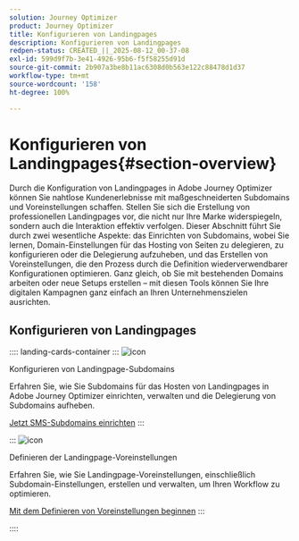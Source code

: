 ```yaml
---
solution: Journey Optimizer
product: Journey Optimizer
title: Konfigurieren von Landingpages
description: Konfigurieren von Landingpages
redpen-status: CREATED_||_2025-08-12_00-37-08
exl-id: 599d9f7b-3e41-4926-95b6-f5f58255d91d
source-git-commit: 2b907a3be8b11ac6308d0b563e122c88478d1d37
workflow-type: tm+mt
source-wordcount: '158'
ht-degree: 100%

---
```


# Konfigurieren von Landingpages{#section-overview}

Durch die Konfiguration von Landingpages in Adobe Journey Optimizer können Sie nahtlose Kundenerlebnisse mit maßgeschneiderten Subdomains und Voreinstellungen schaffen. Stellen Sie sich die Erstellung von professionellen Landingpages vor, die nicht nur Ihre Marke widerspiegeln, sondern auch die Interaktion effektiv verfolgen. Dieser Abschnitt führt Sie durch zwei wesentliche Aspekte: das Einrichten von Subdomains, wobei Sie lernen, Domain-Einstellungen für das Hosting von Seiten zu delegieren, zu konfigurieren oder die Delegierung aufzuheben, und das Erstellen von Voreinstellungen, die den Prozess durch die Definition wiederverwendbarer Konfigurationen optimieren. Ganz gleich, ob Sie mit bestehenden Domains arbeiten oder neue Setups erstellen – mit diesen Tools können Sie Ihre digitalen Kampagnen ganz einfach an Ihren Unternehmenszielen ausrichten.

## Konfigurieren von Landingpages

:::: landing-cards-container
:::
![icon](https://cdn.experienceleague.adobe.com/icons/gear.svg?lang=de)

Konfigurieren von Landingpage-Subdomains

Erfahren Sie, wie Sie Subdomains für das Hosten von Landingpages in Adobe Journey Optimizer einrichten, verwalten und die Delegierung von Subdomains aufheben.

[Jetzt SMS-Subdomains einrichten](../using/landing-pages/lp-subdomains.md)
:::

:::
![icon](https://cdn.experienceleague.adobe.com/icons/list-check.svg?lang=de)

Definieren der Landingpage-Voreinstellungen

Erfahren Sie, wie Sie Landingpage-Voreinstellungen, einschließlich Subdomain-Einstellungen, erstellen und verwalten, um Ihren Workflow zu optimieren.

[Mit dem Definieren von Voreinstellungen beginnen](../using/landing-pages/lp-presets.md)
:::

::::
